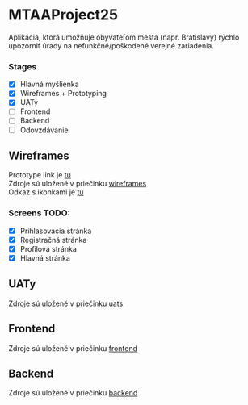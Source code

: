 # MTAAProject25
Aplikácia, ktorá umožňuje obyvateľom mesta (napr. Bratislavy) rýchlo upozorniť úrady na nefunkčné/poškodené verejné zariadenia.
### Stages
- [x] Hlavná myšlienka
- [x] Wireframes + Prototyping
- [x] UATy
- [ ] Frontend
- [ ] Backend
- [ ] Odovzdávanie
## Wireframes
Prototype link je [tu](https://www.figma.com/proto/pfZmPbQAgaHCX3q65BFJUL/Wireframes?node-id=0-1&t=DhnH7YDRmDwB2B2S-1)<br/>
Zdroje sú uložené v priečinku [wireframes](/wireframes/)<br/>
Odkaz s ikonkami je [tu](https://www.iconfinder.com/search/icons?family=systemui)
### Screens TODO:
- [x] Prihlasovacia stránka
- [x] Registračná stránka
- [x] Profilová stránka
- [x] Hlavná stránka
## UATy
Zdroje sú uložené v priečinku [uats](/uats/)
## Frontend
Zdroje sú uložené v priečinku [frontend](/frontend/)
## Backend
Zdroje sú uložené v priečinku [backend](/backend/)